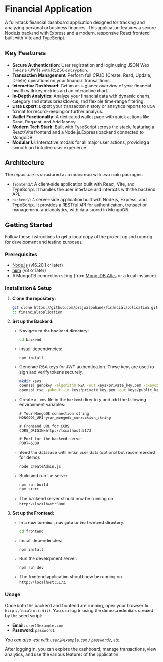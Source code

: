 # Financial Application

A full-stack financial dashboard application designed for tracking and analyzing personal or business finances. This application features a secure Node.js backend with Express and a modern, responsive React frontend built with Vite and TypeScript.

## Key Features

- **Secure Authentication**: User registration and login using JSON Web Tokens (JWT) with RS256 encryption.
- **Transaction Management**: Perform full CRUD (Create, Read, Update, Delete) operations on your financial transactions.
- **Interactive Dashboard**: Get an at-a-glance overview of your financial health with key metrics and an interactive chart.
- **In-Depth Analytics**: Analyze your financial data with dynamic charts, category and status breakdowns, and flexible time-range filtering.
- **Data Export**: Export your transaction history or analytics reports to CSV format for record-keeping or further analysis.
- **Wallet Functionality**: A dedicated wallet page with quick actions like Send, Request, and Add Money.
- **Modern Tech Stack**: Built with TypeScript across the stack, featuring a React/Vite frontend and a Node.js/Express backend connected to MongoDB.
- **Modular UI**: Interactive modals for all major user actions, providing a smooth and intuitive user experience.

## Architecture

The repository is structured as a monorepo with two main packages:

-   `frontend/`: A client-side application built with React, Vite, and TypeScript. It handles the user interface and interacts with the backend API.
-   `backend/`: A server-side application built with Node.js, Express, and TypeScript. It provides a RESTful API for authentication, transaction management, and analytics, with data stored in MongoDB.

## Getting Started

Follow these instructions to get a local copy of the project up and running for development and testing purposes.

### Prerequisites

-   [Node.js](https://nodejs.org/) (v16.20.1 or later)
-   [npm](https://www.npmjs.com/) (v8 or later)
-   A MongoDB connection string (from [MongoDB Atlas](https://www.mongodb.com/atlas) or a local instance)

### Installation & Setup

1.  **Clone the repository:**
    ```sh
    git clone https://github.com/prajwalpohane/financialapplication.git
    cd financialapplication
    ```

2.  **Set up the Backend:**

    -   Navigate to the backend directory:
        ```sh
        cd backend
        ```
    -   Install dependencies:
        ```sh
        npm install
        ```
    -   Generate RSA keys for JWT authentication. These keys are used to sign and verify tokens securely.
        ```sh
        mkdir keys
        openssl genpkey -algorithm RSA -out keys/private_key.pem -pkeyopt rsa_keygen_bits:2048
        openssl rsa -pubout -in keys/private_key.pem -out keys/public_key.pem
        ```
    -   Create a `.env` file in the `backend` directory and add the following environment variables:
        ```env
        # Your MongoDB connection string
        MONGODB_URI=your_mongodb_connection_string

        # Frontend URL for CORS
        CORS_ORIGIN=http://localhost:5173

        # Port for the backend server
        PORT=5000
        ```
    -   Seed the database with initial user data (optional but recommended for demo):
        ```sh
        node createAdmin.js
        ```
    -   Build and run the server:
        ```sh
        npm run build
        npm start
        ```
    -   The backend server should now be running on `http://localhost:5000`.

3.  **Set up the Frontend:**

    -   In a new terminal, navigate to the frontend directory:
        ```sh
        cd frontend
        ```
    -   Install dependencies:
        ```sh
        npm install
        ```
    -   Run the development server:
        ```sh
        npm run dev
        ```
    -   The frontend application should now be running on `http://localhost:5173`.

### Usage

Once both the backend and frontend are running, open your browser to `http://localhost:5173`. You can log in using the demo credentials created by the seed script:

-   **Email:** `user1@example.com`
-   **Password:** `password1`

*You can also test with `user2@example.com` / `password2`, etc.*

After logging in, you can explore the dashboard, manage transactions, view analytics, and use the various features of the application.